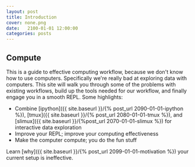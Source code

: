 ```yaml
---
layout: post
title: Introduction
cover: none.png
date:   2100-01-01 12:00:00
categories: posts
---
```


Compute
---

This is a guide to effective computing workflow, because we don't know how to use computers.  Specifically we're really bad at exploring data with computers.  This site will walk you through some of the problems with existing workflows, build up the tools needed for our workflow, and finally engage you in a smooth REPL.  Some highlights:

* Combine [ipython]({{ site.baseurl }}/{% post_url 2090-01-01-ipython %}), [tmux]({{ site.baseurl }}/{% post_url 2080-01-01-tmux %}), and [slimux]({{ site.baseurl }}/{%post_url 2070-01-01-slimux %}) for interactive data exploration
* Improve your REPL; improve your computing effectiveness
* Make the computer compute; you do the fun stuff

Learn [why]({{ site.baseurl }}/{% post_url 2099-01-01-motivation %}) your current setup is ineffective.

